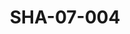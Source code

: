 ---
pid: SHA-07-004
title: SHA-07-004
language: ar
collection: شرحبيل احمد
original_label: 
rights: شرحبيل احمد
location_of_original: شرحبيل احمد
photographer_or_studio: 
scanned_from: photograph 10.2 by 16.8
_date: 8/9/1977
location: الخرطوم، نادي الطيران المدني
description: شرحبيل احمد واعضاء فرقته ومذيع الحفل فيصل في حفل تكريم شرحبيل احمد
additional_notes: 
permission_display: 'yes'
on_server: 'no'
on_website: 'no'
permalink: "/archive/ar/sha-07-004.html"
layout: photo-page
---